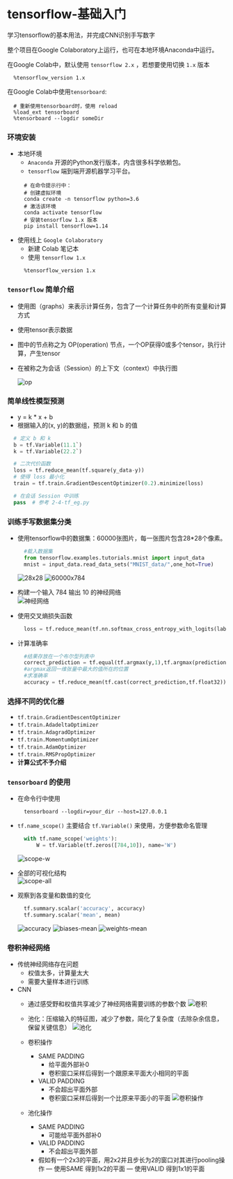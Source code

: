 # tensorflow-基础入门
学习tensorflow的基本用法，并完成CNN识别手写数字

整个项目在Google Colaboratory上运行，也可在本地环境Anaconda中运行。

在Google Colab中，默认使用 `tensorflow 2.x` ，若想要使用切换 `1.x` 版本
```jyputer notebook
  %tensorflow_version 1.x
```

在Google Colab中使用`tensorboard`:
```jyputer notebook
  # 重新使用tensorboard时，使用 reload
  %load_ext tensorboard
  %tensorboard --logdir someDir
```

### 环境安装
+ 本地环境
  - `Anaconda` 开源的Python发行版本，内含很多科学依赖包。
  - `tensorflow` 端到端开源机器学习平台。
  ```
    # 在命令提示行中：
    # 创建虚拟环境
    conda create -n tensorflow python=3.6
    # 激活该环境
    conda activate tensorflow
    # 安装tensorflow 1.x 版本
    pip install tensorflow=1.14
  ```
+ 使用线上 `Google Colaboratory`
  - 新建 Colab 笔记本
  - 使用 `tensorflow 1.x`
  ```
    %tensorflow_version 1.x
  ```


### `tensorflow` 简单介绍
+ 使用图（graphs）来表示计算任务，包含了一个计算任务中的所有变量和计算方式
+ 使用tensor表示数据
+ 图中的节点称之为 OP(operation) 节点，一个OP获得0或多个tensor，执行计算，产生tensor
+ 在被称之为会话（Session）的上下文（context）中执行图

    ![op](./imgs/op.jpg)


### 简单线性模型预测
+ y = k * x + b
+ 根据输入的(x, y)的数据组，预测 k 和 b 的值
```python
  # 定义 b 和 k
  b = tf.Variable(11.1`)
  k = tf.Variable(22.2`)

  # 二次代价函数
  loss = tf.reduce_mean(tf.square(y_data-y))
  # 使得 loss 最小化
  train = tf.train.GradientDescentOptimizer(0.2).minimize(loss)

  # 在会话 Session 中训练
  pass  # 参考 2-4-tf_eg.py
```


### 训练手写数据集分类
+ 使用tensorflow中的数据集：60000张图片，每一张图片包含28*28个像素。
  ```python
    #载入数据集
    from tensorflow.examples.tutorials.mnist import input_data
    mnist = input_data.read_data_sets("MNIST_data/",one_hot=True)
  ```
  ![28x28](./imgs/28x28.jpg)
  ![60000x784](./imgs/60000x784.jpg)
+ 构建一个输入 784 输出 10 的神经网络  
  ![神经网络](./imgs/神经网络.jpg)

+ 使用交叉熵损失函数
  ```python
    loss = tf.reduce_mean(tf.nn.softmax_cross_entropy_with_logits(labels=y,logits=prediction))
  ```
+ 计算准确率
  ```python
    #结果存放在一个布尔型列表中
    correct_prediction = tf.equal(tf.argmax(y,1),tf.argmax(prediction,1))
    #argmax返回一维张量中最大的值所在的位置
    #求准确率
    accuracy = tf.reduce_mean(tf.cast(correct_prediction,tf.float32))
  ```

### 选择不同的优化器
+ `tf.train.GradientDescentOptimizer`
+ `tf.train.AdadeltaOptimizer`
+ `tf.train.AdagradOptimizer`
+ `tf.train.MomentumOptimizer`
+ `tf.train.AdamOptimizer`
+ `tf.train.RMSPropOptimizer`
+ __计算公式不予介绍__


### `tensorboard` 的使用
+ 在命令行中使用
  ```
    tensorboard --logdir=your_dir --host=127.0.0.1
  ```

+ `tf.name_scope()` 主要结合 `tf.Variable()` 来使用，方便参数命名管理
  ```python
    with tf.name_scope('weights'):
        W = tf.Variable(tf.zeros([784,10]), name='W')
  ```
  ![scope-w](./imgs/scope-w.jpg)  
+ 全部的可视化结构  
![scope-all](./imgs/scope-all.jpg)


+ 观察到各变量和数值的变化
  ```python
    tf.summary.scalar('accuracy', accuracy)
    tf.summary.scalar('mean', mean)
  ```
  ![accuracy](./imgs/accuracy.jpg)
  ![biases-mean](./imgs/biases-mean.jpg) ![weights-mean](./imgs/weights-mean.jpg)


### 卷积神经网络
+ 传统神经网络存在问题
  - 权值太多，计算量太大
  - 需要大量样本进行训练
+ CNN
  - 通过感受野和权值共享减少了神经网络需要训练的参数个数
  ![卷积](./imgs/卷积.gif)

  - 池化：压缩输入的特征图，减少了参数，简化了复杂度（去除杂余信息，保留关键信息）
  ![池化](./imgs/池化.jpg)

  - 卷积操作
    + SAME PADDING
      - 给平面外部补0
      - 卷积窗口采样后得到一个跟原来平面大小相同的平面
    + VALID PADDING
      - 不会超出平面外部
      - 卷积窗口采样后得到一个比原来平面小的平面
  ![卷积操作](./imgs/卷积操作.jpg)
  
  - 池化操作
    + SAME PADDING
      - 可能给平面外部补0
    + VALID PADDING
      - 不会超出平面外部
    + 假如有一个2x3的平面，用2x2并且步长为2的窗口对其进行pooling操作
      — 使用SAME 得到1x2的平面
      — 使用VALID 得到1x1的平面
      
